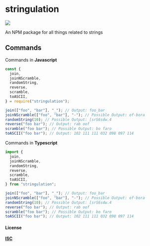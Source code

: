 # stringulation

![](https://i.imgur.com/QinfAqa.png)

An NPM package for all things related to strings

## Commands

Commands in **Javascript**

```javascript
const {
  join,
  joinNScramble,
  randomString,
  reverse,
  scramble,
  toASCII,
} = require("stringulation");

join(["foo", "bar"], "_"); // Output: foo_bar
joinNScramble(["foo", "bar"], "-"); // Possible Output: of-bora
randomString(10); // Possible Output: [srS6sdw.4
reverse("foo bar"); // Output: rab oof
scramble("foo bar"); // Possible Output: bo faro
toASCII("foo bar"); // Output: 102 111 111 032 098 097 114
```

Commands in **Typescript**

```typescript
import {
  join,
  joinNScramble,
  randomString,
  reverse,
  scramble,
  toASCII,
} from "stringulation";

join(["foo", "bar"], "_"); // Output: foo_bar
joinNScramble(["foo", "bar"], "-"); // Possible Output: of-bora
randomString(10); // Possible Output: [srS6sdw.4
reverse("foo bar"); // Output: rab oof
scramble("foo bar"); // Possible Output: bo faro
toASCII("foo bar"); // Output: 102 111 111 032 098 097 114
```

#### License

[**ISC**](https://choosealicense.com/licenses/isc/)
